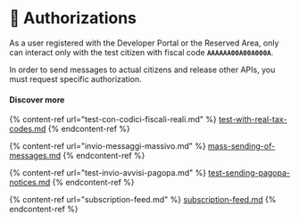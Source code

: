 # 🔑 Authorizations

As a user registered with the Developer Portal or the Reserved Area, only can interact only with the test citizen with fiscal code **`AAAAAA00A00A000A`**. 

In order to send messages to actual citizens and release other APIs, you must request specific authorization.

#### Discover more

{% content-ref url="test-con-codici-fiscali-reali.md" %} [test-with-real-tax-codes.md](test-con-codici-fiscali-reali.md) {% endcontent-ref %}

{% content-ref url="invio-messaggi-massivo.md" %} [mass-sending-of-messages.md](invio-messaggi-massivo.md) {% endcontent-ref %}

{% content-ref url="test-invio-avvisi-pagopa.md" %} [test-sending-pagopa-notices.md](test-invio-avvisi-pagopa.md) {% endcontent-ref %}

{% content-ref url="subscription-feed.md" %} [subscription-feed.md](subscription-feed.md) {% endcontent-ref %}